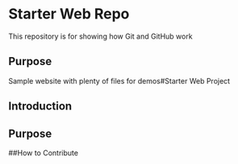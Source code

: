 # Starter Web Repo

This repository is for showing how Git and GitHub work

## Purpose

Sample website with plenty of files for demos#Starter Web Project 
 ## Introduction 
 ## Purpose 
 ##How to Contribute
